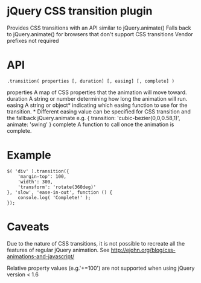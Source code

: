 
jQuery CSS transition plugin
=====

Provides CSS transitions with an API similar to jQuery.animate()
Falls back to jQuery.animate() for browsers that don't support CSS transitions
Vendor prefixes not required


API
==================

    .transition( properties [, duration] [, easing] [, complete] )

properties
	A map of CSS properties that the animation will move toward.
duration
	A string or number determining how long the animation will run.
easing 
	A string or object* indicating which easing function to use for the transition.
	* Different easing value can be specified for CSS transition and the fallback jQuery.animate e.g.
	{ transition: 'cubic-bezier(0,0,0.58,1)', animate: 'swing' }
complete
	A function to call once the animation is complete.


Example
==================

    $( 'div' ).transition({ 
    	'margin-top': 100,
    	'width': 300,
    	'transform': 'rotate(360deg)'
    }, 'slow', 'ease-in-out', function () {
    	console.log( 'Complete!' );
    });


Caveats
==================
Due to the nature of CSS transitions, it is not possible to recreate all the features of regular jQuery animation.
See http://ejohn.org/blog/css-animations-and-javascript/ 

Relative property values (e.g.'+=100') are not supported when using jQuery version < 1.6